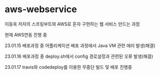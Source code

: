 # aws-webservice

이동욱 저자의 스프링부트와 AWS로 혼자 구현하는 웹 서비스 만드는 과정

현재 AWS연동 진행 중 

23.01.15 배포과정 중 어플리케이션 배포 과정에서 Java VM 관련 에러 발생(해결)

23.01.16 배포과정 중 deploy.sh에서 config 경로설정과 관련된 오류 발생(해결)

23.01.17 travis와 codedeploy를 이용한 무중단 빌드 및 배포 진행중 

